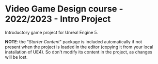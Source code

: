 # Video Game Design course - 2022/2023 - Intro Project

Introductory game project for Unreal Engine 5.

 **NOTE**: the "*Starter Content*" package is included automatically if not present when the project is loaded in the editor (copying it from your local installation of UE4). So don't modify its content in the project, as changes will be lost.
